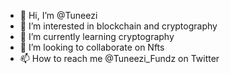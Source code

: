 - 👋 Hi, I’m @Tuneezi
- 👀 I’m interested in blockchain and cryptography
- 🌱 I’m currently learning cryptography
- 💞️ I’m looking to collaborate on Nfts
- 📫 How to reach me @Tuneezi_Fundz on Twitter

<!---
Tuneezi/Tuneezi is a ✨ special ✨ repository because its `README.md` (this file) appears on your GitHub profile.
You can click the Preview link to take a look at your changes.
--->
